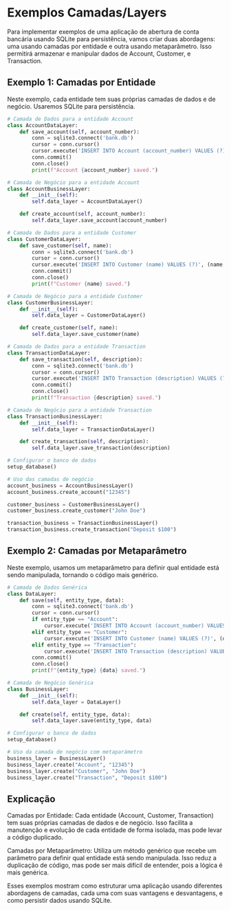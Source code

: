 # Exemplos Camadas/Layers

Para implementar exemplos de uma aplicação de abertura de conta bancária usando SQLite para persistência, vamos criar duas abordagens: uma usando camadas por entidade e outra usando metaparâmetro. Isso permitirá armazenar e manipular dados de Account, Customer, e Transaction.

## Exemplo 1: Camadas por Entidade

Neste exemplo, cada entidade tem suas próprias camadas de dados e de negócio. Usaremos SQLite para persistência.

```python
# Camada de Dados para a entidade Account
class AccountDataLayer:
    def save_account(self, account_number):
        conn = sqlite3.connect('bank.db')
        cursor = conn.cursor()
        cursor.execute('INSERT INTO Account (account_number) VALUES (?)', (account_number,))
        conn.commit()
        conn.close()
        print(f"Account {account_number} saved.")

# Camada de Negócio para a entidade Account
class AccountBusinessLayer:
    def __init__(self):
        self.data_layer = AccountDataLayer()

    def create_account(self, account_number):
        self.data_layer.save_account(account_number)

# Camada de Dados para a entidade Customer
class CustomerDataLayer:
    def save_customer(self, name):
        conn = sqlite3.connect('bank.db')
        cursor = conn.cursor()
        cursor.execute('INSERT INTO Customer (name) VALUES (?)', (name,))
        conn.commit()
        conn.close()
        print(f"Customer {name} saved.")

# Camada de Negócio para a entidade Customer
class CustomerBusinessLayer:
    def __init__(self):
        self.data_layer = CustomerDataLayer()

    def create_customer(self, name):
        self.data_layer.save_customer(name)

# Camada de Dados para a entidade Transaction
class TransactionDataLayer:
    def save_transaction(self, description):
        conn = sqlite3.connect('bank.db')
        cursor = conn.cursor()
        cursor.execute('INSERT INTO Transaction (description) VALUES (?)', (description,))
        conn.commit()
        conn.close()
        print(f"Transaction {description} saved.")

# Camada de Negócio para a entidade Transaction
class TransactionBusinessLayer:
    def __init__(self):
        self.data_layer = TransactionDataLayer()

    def create_transaction(self, description):
        self.data_layer.save_transaction(description)

# Configurar o banco de dados
setup_database()

# Uso das camadas de negócio
account_business = AccountBusinessLayer()
account_business.create_account("12345")

customer_business = CustomerBusinessLayer()
customer_business.create_customer("John Doe")

transaction_business = TransactionBusinessLayer()
transaction_business.create_transaction("Deposit $100")
```

## Exemplo 2: Camadas por Metaparâmetro

Neste exemplo, usamos um metaparâmetro para definir qual entidade está sendo manipulada, tornando o código mais genérico.

```python
# Camada de Dados Genérica
class DataLayer:
    def save(self, entity_type, data):
        conn = sqlite3.connect('bank.db')
        cursor = conn.cursor()
        if entity_type == "Account":
            cursor.execute('INSERT INTO Account (account_number) VALUES (?)', (data,))
        elif entity_type == "Customer":
            cursor.execute('INSERT INTO Customer (name) VALUES (?)', (data,))
        elif entity_type == "Transaction":
            cursor.execute('INSERT INTO Transaction (description) VALUES (?)', (data,))
        conn.commit()
        conn.close()
        print(f"{entity_type} {data} saved.")

# Camada de Negócio Genérica
class BusinessLayer:
    def __init__(self):
        self.data_layer = DataLayer()

    def create(self, entity_type, data):
        self.data_layer.save(entity_type, data)

# Configurar o banco de dados
setup_database()

# Uso da camada de negócio com metaparámetro
business_layer = BusinessLayer()
business_layer.create("Account", "12345")
business_layer.create("Customer", "John Doe")
business_layer.create("Transaction", "Deposit $100")
```

## Explicação

Camadas por Entidade: Cada entidade (Account, Customer, Transaction) tem suas próprias camadas de dados e de negócio. Isso facilita a manutenção e evolução de cada entidade de forma isolada, mas pode levar a código duplicado.

Camadas por Metaparâmetro: Utiliza um método genérico que recebe um parâmetro para definir qual entidade está sendo manipulada. Isso reduz a duplicação de código, mas pode ser mais difícil de entender, pois a lógica é mais genérica.

Esses exemplos mostram como estruturar uma aplicação usando diferentes abordagens de camadas, cada uma com suas vantagens e desvantagens, e como persistir dados usando SQLite.
